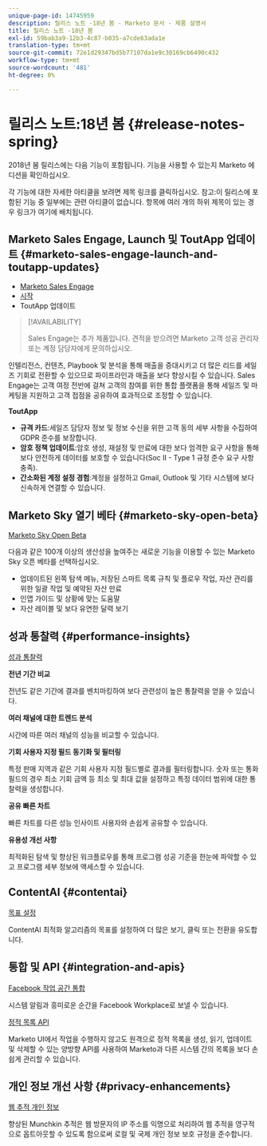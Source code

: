 ```yaml
---
unique-page-id: 14745959
description: 릴리스 노트 -18년 봄 - Marketo 문서 - 제품 설명서
title: 릴리스 노트 -18년 봄
exl-id: 59bab3a9-12b3-4c87-b035-a7cde63ada1e
translation-type: tm+mt
source-git-commit: 72e1d29347bd5b77107da1e9c30169cb6490c432
workflow-type: tm+mt
source-wordcount: '481'
ht-degree: 0%

---
```


# 릴리스 노트:18년 봄 {#release-notes-spring}

2018년 봄 릴리스에는 다음 기능이 포함됩니다. 기능을 사용할 수 있는지 Marketo 에디션을 확인하십시오.

각 기능에 대한 자세한 아티클을 보려면 제목 링크를 클릭하십시오. 참고:이 릴리스에 포함된 기능 중 일부에는 관련 아티클이 없습니다. 항목에 여러 개의 하위 제목이 있는 경우 링크가 여기에 배치됩니다.

## Marketo Sales Engage, Launch 및 ToutApp 업데이트 {#marketo-sales-engage-launch-and-toutapp-updates}

* [Marketo Sales Engage](/help/marketo/product-docs/marketo-sales-connect/getting-started/sales-connect-overview.md)
* [시작](/help/marketo/product-docs/marketo-sales-connect/getting-started/sales-connect-overview.md)
* ToutApp 업데이트

>[!AVAILABILITY]
>
>Sales Engage는 추가 제품입니다. 견적을 받으려면 Marketo 고객 성공 관리자 또는 계정 담당자에게 문의하십시오.

인텔리전스, 컨텐츠, Playbook 및 분석을 통해 매출을 증대시키고 더 많은 리드를 세일즈 기회로 전환할 수 있으므로 파이프라인과 매출을 보다 향상시킬 수 있습니다. Sales Engage는 고객 여정 전반에 걸쳐 고객의 참여를 위한 통합 플랫폼을 통해 세일즈 및 마케팅을 지원하고 고객 접점을 공유하여 효과적으로 조정할 수 있습니다.

**ToutApp**

* **규격 카드**:세일즈 담당자 정보 및 정보 수신을 위한 고객 동의 세부 사항을 수집하여 GDPR 준수를 보장합니다.
* **암호 정책 업데이트**:암호 생성, 재설정 및 만료에 대한 보다 엄격한 요구 사항을 통해 보다 안전하게 데이터를 보호할 수 있습니다(Soc II - Type 1 규정 준수 요구 사항 충족).
* **간소화된 계정 설정 경험**:계정을 설정하고 Gmail, Outlook 및 기타 시스템에 보다 신속하게 연결할 수 있습니다.

## Marketo Sky 열기 베타 {#marketo-sky-open-beta}

[Marketo Sky Open Beta](https://help.marketo.com/)

다음과 같은 100개 이상의 생산성을 높여주는 새로운 기능을 이용할 수 있는 Marketo Sky 오픈 베타를 선택하십시오.

* 업데이트된 왼쪽 탐색 메뉴, 저장된 스마트 목록 규칙 및 플로우 작업, 자산 관리를 위한 일괄 작업 및 예약된 자산 만료
* 인앱 가이드 및 상황에 맞는 도움말
* 자산 레이블 및 보다 유연한 달력 보기

## 성과 통찰력 {#performance-insights}

[성과 통찰력](/help/marketo/product-docs/reporting/performance-insights/performance-insights-overview.md)

**전년 기간 비교**

전년도 같은 기간에 결과를 벤치마킹하여 보다 관련성이 높은 통찰력을 얻을 수 있습니다.

**여러 채널에 대한 트렌드 분석**

시간에 따른 여러 채널의 성능을 비교할 수 있습니다.

**기회 사용자 지정 필드 동기화 및 필터링**

특정 판매 지역과 같은 기회 사용자 지정 필드별로 결과를 필터링합니다. 숫자 또는 통화 필드의 경우 최소 기회 금액 등 최소 및 최대 값을 설정하고 특정 데이터 범위에 대한 통찰력을 생성합니다.

**공유 빠른 차트**

빠른 차트를 다른 성능 인사이트 사용자와 손쉽게 공유할 수 있습니다.

**유용성 개선 사항**

최적화된 탐색 및 향상된 워크플로우를 통해 프로그램 성공 기준을 한눈에 파악할 수 있고 프로그램 세부 정보에 액세스할 수 있습니다.

## ContentAI {#contentai}

[목표 설정](/help/marketo/product-docs/predictive-content/getting-started/algorithm-goal-settings.md)

ContentAI 최적화 알고리즘의 목표를 설정하여 더 많은 보기, 클릭 또는 전환을 유도합니다.

## 통합 및 API {#integration-and-apis}

[Facebook 작업 공간 통합](/help/marketo/product-docs/administration/additional-integrations/add-workplace-by-facebook-as-a-launchpoint-service.md)

시스템 알림과 흥미로운 순간을 Facebook Workplace로 보낼 수 있습니다.

[정적 목록 API](https://developers.marketo.com/rest-api/assets/static-lists/)

Marketo UI에서 작업을 수행하지 않고도 원격으로 정적 목록을 생성, 읽기, 업데이트 및 삭제할 수 있는 양방향 API를 사용하여 Marketo과 다른 시스템 간의 목록을 보다 손쉽게 관리할 수 있습니다.

## 개인 정보 개선 사항 {#privacy-enhancements}

[웹 추적 개인 정보](https://developers.marketo.com/javascript-api/lead-tracking/)

향상된 Munchkin 추적은 웹 방문자의 IP 주소를 익명으로 처리하여 웹 추적을 영구적으로 옵트아웃할 수 있도록 함으로써 로컬 및 국제 개인 정보 보호 규정을 준수합니다.
